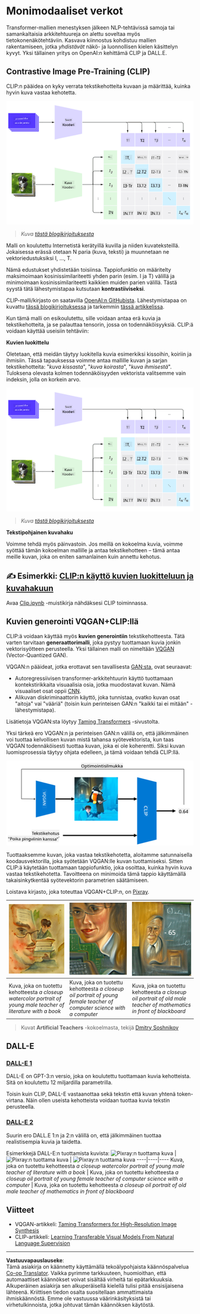 <!--
CO_OP_TRANSLATOR_METADATA:
{
  "original_hash": "9c592c26aca16ca085d268c732284187",
  "translation_date": "2025-08-28T19:21:33+00:00",
  "source_file": "lessons/X-Extras/X1-MultiModal/README.md",
  "language_code": "fi"
}
-->
# Monimodaaliset verkot

Transformer-mallien menestyksen jälkeen NLP-tehtävissä samoja tai samankaltaisia arkkitehtuureja on alettu soveltaa myös tietokonenäkötehtäviin. Kasvava kiinnostus kohdistuu mallien rakentamiseen, jotka *yhdistävät* näkö- ja luonnollisen kielen käsittelyn kyvyt. Yksi tällainen yritys on OpenAI:n kehittämä CLIP ja DALL.E.

## Contrastive Image Pre-Training (CLIP)

CLIP:n pääidea on kyky verrata tekstikehotteita kuvaan ja määrittää, kuinka hyvin kuva vastaa kehotetta.

![CLIP-arkkitehtuuri](../../../../../translated_images/clip-arch.b3dbf20b4e8ed8be1c38e2bc6100fd3cc257c33cda4692b301be91f791b13ea7.fi.png)

> *Kuva [tästä blogikirjoituksesta](https://openai.com/blog/clip/)*

Malli on koulutettu Internetistä kerätyillä kuvilla ja niiden kuvateksteillä. Jokaisessa erässä otetaan N paria (kuva, teksti) ja muunnetaan ne vektoriedustuksiksi I, ..., T. 

Nämä edustukset yhdistetään toisiinsa. Tappiofunktio on määritelty maksimoimaan kosinissimilariteetti yhden parin (esim. I ja T) välillä ja minimoimaan kosinissimilariteetti kaikkien muiden parien välillä. Tästä syystä tätä lähestymistapaa kutsutaan **kontrastiiviseksi**.

CLIP-malli/kirjasto on saatavilla [OpenAI:n GitHubista](https://github.com/openai/CLIP). Lähestymistapaa on kuvattu [tässä blogikirjoituksessa](https://openai.com/blog/clip/) ja tarkemmin [tässä artikkelissa](https://arxiv.org/pdf/2103.00020.pdf).

Kun tämä malli on esikoulutettu, sille voidaan antaa erä kuvia ja tekstikehotteita, ja se palauttaa tensorin, jossa on todennäköisyyksiä. CLIP:ä voidaan käyttää useisiin tehtäviin:

**Kuvien luokittelu**

Oletetaan, että meidän täytyy luokitella kuvia esimerkiksi kissoihin, koiriin ja ihmisiin. Tässä tapauksessa voimme antaa mallille kuvan ja sarjan tekstikehotteita: "*kuva kissasta*", "*kuva koirasta*", "*kuva ihmisestä*". Tuloksena olevasta kolmen todennäköisyyden vektorista valitsemme vain indeksin, jolla on korkein arvo.

![CLIP kuvien luokitteluun](../../../../../translated_images/clip-class.3af42ef0b2b19369a633df5f20ddf4f5a01d6c8ffa181e9d3a0572c19f919f72.fi.png)

> *Kuva [tästä blogikirjoituksesta](https://openai.com/blog/clip/)*

**Tekstipohjainen kuvahaku**

Voimme tehdä myös päinvastoin. Jos meillä on kokoelma kuvia, voimme syöttää tämän kokoelman mallille ja antaa tekstikehotteen – tämä antaa meille kuvan, joka on eniten samanlainen kuin annettu kehotus.

## ✍️ Esimerkki: [CLIP:n käyttö kuvien luokitteluun ja kuvahakuun](Clip.ipynb)

Avaa [Clip.ipynb](Clip.ipynb) -muistikirja nähdäksesi CLIP toiminnassa.

## Kuvien generointi VQGAN+CLIP:llä

CLIP:ä voidaan käyttää myös **kuvien generointiin** tekstikehotteesta. Tätä varten tarvitaan **generaattorimalli**, joka pystyy tuottamaan kuvia jonkin vektorisyötteen perusteella. Yksi tällainen malli on nimeltään [VQGAN](https://compvis.github.io/taming-transformers/) (Vector-Quantized GAN).

VQGAN:n pääideat, jotka erottavat sen tavallisesta [GAN:sta](../../4-ComputerVision/10-GANs/README.md), ovat seuraavat:
* Autoregressiivisen transformer-arkkitehtuurin käyttö tuottamaan kontekstirikkaita visuaalisia osia, jotka muodostavat kuvan. Nämä visuaaliset osat oppii [CNN](../../4-ComputerVision/07-ConvNets/README.md).
* Alikuvan diskriminaattorin käyttö, joka tunnistaa, ovatko kuvan osat "aitoja" vai "vääriä" (toisin kuin perinteisen GAN:n "kaikki tai ei mitään" -lähestymistapa).

Lisätietoja VQGAN:sta löytyy [Taming Transformers](https://compvis.github.io/taming-transformers/) -sivustolta.

Yksi tärkeä ero VQGAN:n ja perinteisen GAN:n välillä on, että jälkimmäinen voi tuottaa kelvollisen kuvan mistä tahansa syötevektorista, kun taas VQGAN todennäköisesti tuottaa kuvan, joka ei ole koherentti. Siksi kuvan luomisprosessia täytyy ohjata edelleen, ja tämä voidaan tehdä CLIP:llä.

![VQGAN+CLIP-arkkitehtuuri](../../../../../translated_images/vqgan.5027fe05051dfa3101950cfa930303f66e6478b9bd273e83766731796e462d9b.fi.png)

Tuottaaksemme kuvan, joka vastaa tekstikehotetta, aloitamme satunnaisella koodausvektorilla, joka syötetään VQGAN:lle kuvan tuottamiseksi. Sitten CLIP:ä käytetään tuottamaan tappiofunktio, joka osoittaa, kuinka hyvin kuva vastaa tekstikehotetta. Tavoitteena on minimoida tämä tappio käyttämällä takaisinkytkentää syötevektorin parametrien säätämiseen.

Loistava kirjasto, joka toteuttaa VQGAN+CLIP:n, on [Pixray](http://github.com/pixray/pixray).

![Pixray:n tuottama kuva](../../../../../translated_images/a_closeup_watercolor_portrait_of_young_male_teacher_of_literature_with_a_book.2384968e9db8a0d09dc96de938b9f95bde8a7e1c721f48f286a7795bf16d56c7.fi.png) |  ![Pixray:n tuottama kuva](../../../../../translated_images/a_closeup_oil_portrait_of_young_female_teacher_of_computer_science_with_a_computer.e0b6495f210a439077e1c32cc8afdf714e634fe24dc78dc5aa45fd2f560b0ed5.fi.png) | ![Pixray:n tuottama kuva](../../../../../translated_images/a_closeup_oil_portrait_of_old_male_teacher_of_math.5362e67aa7fc2683b9d36a613b364deb7454760cd39205623fc1e3938fa133c0.fi.png)
----|----|----
Kuva, joka on tuotettu kehotteesta *a closeup watercolor portrait of young male teacher of literature with a book* | Kuva, joka on tuotettu kehotteesta *a closeup oil portrait of young female teacher of computer science with a computer* | Kuva, joka on tuotettu kehotteesta *a closeup oil portrait of old male teacher of mathematics in front of blackboard*

> Kuvat **Artificial Teachers** -kokoelmasta, tekijä [Dmitry Soshnikov](http://soshnikov.com)

## DALL-E
### [DALL-E 1](https://openai.com/research/dall-e)
DALL-E on GPT-3:n versio, joka on koulutettu tuottamaan kuvia kehotteista. Sitä on koulutettu 12 miljardilla parametrilla.

Toisin kuin CLIP, DALL-E vastaanottaa sekä tekstin että kuvan yhtenä token-virtana. Näin ollen useista kehotteista voidaan tuottaa kuvia tekstin perusteella.

### [DALL-E 2](https://openai.com/dall-e-2)
Suurin ero DALL.E 1:n ja 2:n välillä on, että jälkimmäinen tuottaa realistisempia kuvia ja taidetta.

Esimerkkejä DALL-E:n tuottamista kuvista:
![Pixray:n tuottama kuva](../../../../../translated_images/DALL·E%202023-06-20%2015.56.56%20-%20a%20closeup%20watercolor%20portrait%20of%20young%20male%20teacher%20of%20literature%20with%20a%20book.6c235e8271d9ed10ce985d86aeb241a58518958647973af136912116b9518fce.fi.png) |  ![Pixray:n tuottama kuva](../../../../../translated_images/DALL·E%202023-06-20%2015.57.43%20-%20a%20closeup%20oil%20portrait%20of%20young%20female%20teacher%20of%20computer%20science%20with%20a%20computer.f21dc4166340b6c8b4d1cb57efd1e22127407f9b28c9ac7afe11344065369e64.fi.png) | ![Pixray:n tuottama kuva](../../../../../translated_images/DALL·E%202023-06-20%2015.58.42%20-%20%20a%20closeup%20oil%20portrait%20of%20old%20male%20teacher%20of%20mathematics%20in%20front%20of%20blackboard.d331c2dfbdc3f7c46aa65c0809066f5e7ed4b49609cd259852e760df21051e4a.fi.png)
----|----|----
Kuva, joka on tuotettu kehotteesta *a closeup watercolor portrait of young male teacher of literature with a book* | Kuva, joka on tuotettu kehotteesta *a closeup oil portrait of young female teacher of computer science with a computer* | Kuva, joka on tuotettu kehotteesta *a closeup oil portrait of old male teacher of mathematics in front of blackboard*

## Viitteet

* VQGAN-artikkeli: [Taming Transformers for High-Resolution Image Synthesis](https://compvis.github.io/taming-transformers/paper/paper.pdf)
* CLIP-artikkeli: [Learning Transferable Visual Models From Natural Language Supervision](https://arxiv.org/pdf/2103.00020.pdf)

---

**Vastuuvapauslauseke**:  
Tämä asiakirja on käännetty käyttämällä tekoälypohjaista käännöspalvelua [Co-op Translator](https://github.com/Azure/co-op-translator). Vaikka pyrimme tarkkuuteen, huomioithan, että automaattiset käännökset voivat sisältää virheitä tai epätarkkuuksia. Alkuperäinen asiakirja sen alkuperäisellä kielellä tulisi pitää ensisijaisena lähteenä. Kriittisen tiedon osalta suositellaan ammattimaista ihmiskäännöstä. Emme ole vastuussa väärinkäsityksistä tai virhetulkinnoista, jotka johtuvat tämän käännöksen käytöstä.